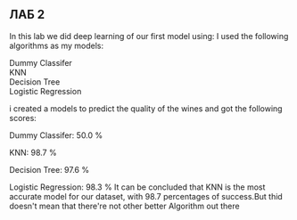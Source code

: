 ## ЛАБ 2
In this lab we did deep learning of our first model using:
I used the following algorithms as my models:

Dummy Classifer       
KNN        
Decision Tree         
Logistic Regression 

i created a models to predict the quality of the wines and got the following scores:

Dummy Classifer:       50.0 %

KNN:                   98.7 %

Decision Tree:         97.6 %

Logistic Regression:   98.3 %
It can be concluded that KNN is the most accurate model for our dataset, with 98.7 percentages of success.But thid doesn't mean that there're not other better Algorithm out there
